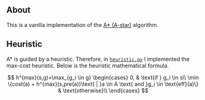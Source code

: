 ## About

This is a vanilla implementation of the [A* (A-star)](https://en.wikipedia.org/wiki/A*_search_algorithm) algorithm.


## Heuristic

A* is guided by a heuristic. Therefore, in [`heuristic.py`](src/heuristic.py) I implemented the max-cost heuristic. Below is the heuristic mathematical formula.

$$
h^{max}(s,g)=\max_{g_i \in g}
\begin{cases}
0, & \text{if } g_i \in s\\
\min \{cost(a) + h^{max}(s,pre(a))\text{ | }a \in A \text{ and }g_i \in \text{eff}(a)\} & \text{otherwise}\\
\end{cases}
$$
